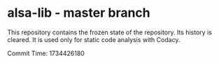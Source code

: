 # alsa-lib - master branch

This repository contains the frozen state of the repository.
Its history is cleared. It is used only for static code
analysis with Codacy.

Commit Time: 1734426180